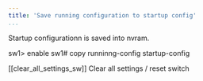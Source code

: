 ```yaml
---
title: 'Save running configuration to startup config'
...
```


Startup configurationn is saved into nvram.


sw1> enable
sw1# copy runninng-config startup-config


[[clear_all_settings_sw]] Clear all settings / reset switch